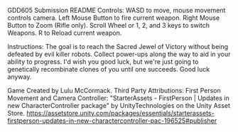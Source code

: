 GDD605 Submission README
Controls:
WASD to move, mouse movement controls camera.
Left Mouse Button to fire current weapon.
Right Mouse Button to Zoom (Rifle only).
Scroll Wheel or 1, 2, and 3 keys to switch Weapons.
R to Reload current weapon.

Instructions:
The goal is to reach the Sacred Jewel of Victory without being defeated by evil killer robots. 
Collect power-ups along the way to aid in your ability to progress. 
I'd wish you good luck, but we're just going to genetically recombinate clones of you until one succeeds. 
Good luck anyway.

Game Created by Lulu McCormack.
Third Party Attributions:
First Person Movement and Camera Controller:
"StarterAssets - FirstPerson | Updates in new CharacterController package"
by UnityTechnologies on the Unity Asset Store.
https://assetstore.unity.com/packages/essentials/starterassets-firstperson-updates-in-new-charactercontroller-pac-196525#publisher
